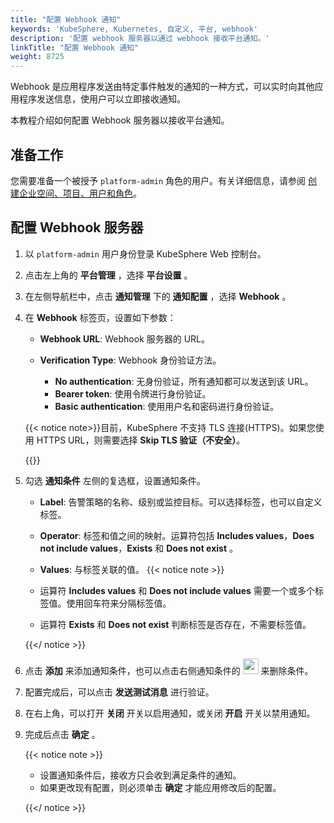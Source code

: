 ```yaml
---
title: "配置 Webhook 通知"
keywords: 'KubeSphere, Kubernetes, 自定义, 平台, webhook'
description: '配置 webhook 服务器以通过 webhook 接收平台通知。'
linkTitle: "配置 Webhook 通知"
weight: 8725
---
```


Webhook 是应用程序发送由特定事件触发的通知的一种方式，可以实时向其他应用程序发送信息，使用户可以立即接收通知。

本教程介绍如何配置 Webhook 服务器以接收平台通知。

## 准备工作

您需要准备一个被授予 `platform-admin` 角色的用户。有关详细信息，请参阅 [创建企业空间、项目、用户和角色](../../../../quick-start/create-workspace-and-project/)。

## 配置 Webhook 服务器

1. 以 `platform-admin` 用户身份登录 KubeSphere Web 控制台。

2. 点击左上角的 **平台管理** ，选择 **平台设置** 。

3. 在左侧导航栏中，点击 **通知管理** 下的 **通知配置** ，选择 **Webhook** 。

4. 在 **Webhook** 标签页，设置如下参数：

   - **Webhook URL**: Webhook 服务器的 URL。

   - **Verification Type**: Webhook 身份验证方法。
     - **No authentication**: 无身份验证，所有通知都可以发送到该 URL。
     - **Bearer token**: 使用令牌进行身份验证。
     - **Basic authentication**: 使用用户名和密码进行身份验证。

   {{< notice note>}}目前，KubeSphere 不支持 TLS 连接(HTTPS)。如果您使用 HTTPS URL，则需要选择 **Skip TLS 验证（不安全）**。

   {{</notice>}}

5. 勾选 **通知条件** 左侧的复选框，设置通知条件。

    - **Label**: 告警策略的名称、级别或监控目标。可以选择标签，也可以自定义标签。
    - **Operator**: 标签和值之间的映射。运算符包括 **Includes values**，**Does not include values**，**Exists** 和 **Does not exist** 。
    - **Values**: 与标签关联的值。
    {{< notice note >}}

   - 运算符 **Includes values** 和 **Does not include values** 需要一个或多个标签值。使用回车符来分隔标签值。
   - 运算符 **Exists** 和 **Does not exist** 判断标签是否存在，不需要标签值。

   {{</ notice >}} 

6. 点击 **添加** 来添加通知条件，也可以点击右侧通知条件的 <img src="/images/docs/common-icons/trashcan.png" width='25' height='25' /> 来删除条件。

7. 配置完成后，可以点击 **发送测试消息** 进行验证。

8. 在右上角，可以打开 **关闭** 开关以启用通知，或关闭 **开启** 开关以禁用通知。

9. 完成后点击 **确定** 。

   {{< notice note >}}

   - 设置通知条件后，接收方只会收到满足条件的通知。
   - 如果更改现有配置，则必须单击 **确定** 才能应用修改后的配置。

   {{</ notice >}} 
